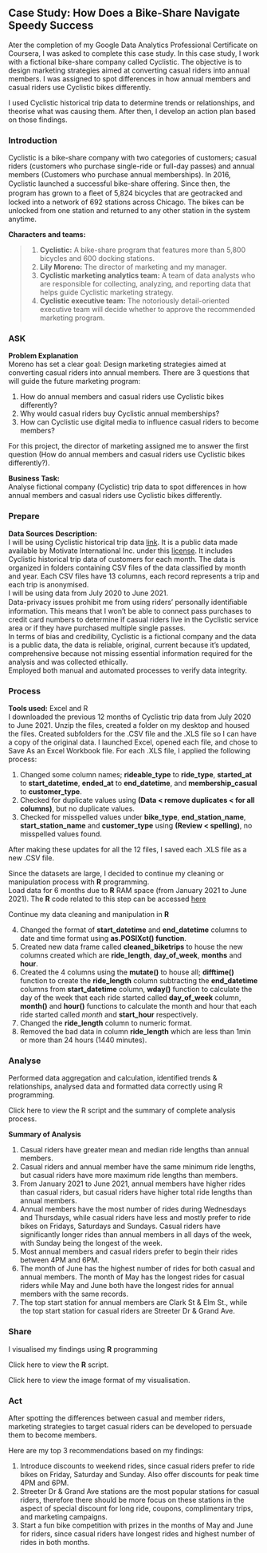 ## Case Study: How Does a Bike-Share Navigate Speedy Success

Ater the completion of my Google Data Analytics Professional Certificate on Coursera, I was asked to complete this case study. In this case study, I work with a fictional bike-share company called Cyclistic. The objective is to design marketing strategies aimed at converting casual riders into annual members. I was assigned to spot differences in how annual members and casual riders use Cyclistic bikes differently. 

I used Cyclistic historical trip data to determine trends or relationships, and theorise what was causing them. After then, I develop an action plan based on those findings. 

### Introduction 
Cyclistic is a bike-share company with two categories of customers; casual riders (customers who purchase single-ride or full-day passes) and annual members (Customers who purchase annual memberships).
In 2016, Cyclistic launched a successful bike-share oﬀering. Since then, the program has grown to a ﬂeet of 5,824 bicycles that are geotracked and locked into a network of 692 stations across Chicago. The bikes can be unlocked from one station and returned to any other station in the system anytime.

**Characters and teams:**
> 1. **Cyclistic:** A bike-share program that features more than 5,800 bicycles and 600 docking stations.
> 2. **Lily Moreno:** The director of marketing and my manager.
> 3. **Cyclistic marketing analytics team:** A team of data analysts who are responsible for collecting, analyzing, and reporting data that helps guide Cyclistic marketing strategy.
> 4. **Cyclistic executive team:** The notoriously detail-oriented executive team will decide whether to approve the recommended marketing program.

### ASK
**Problem Explanation** <br>
Moreno has set a clear goal: Design marketing strategies aimed at converting casual riders into annual members. There are 3 questions that will guide the future marketing program:
1. How do annual members and casual riders use Cyclistic bikes differently? <br>
2. Why would casual riders buy Cyclistic annual memberships? <br>
3. How can Cyclistic use digital media to influence casual riders to become members? <br>

For this project, the director of marketing assigned me to answer the first question (How do annual members and casual riders use Cyclistic bikes differently?).

**Business Task:** <br>
Analyse fictional company (Cyclistic) trip data to spot differences in how annual members and casual riders use Cyclistic bikes differently.

### Prepare
**Data Sources Description:** <br> 
I will be using Cyclistic historical trip data [link](https://divvy-tripdata.s3.amazonaws.com/index.html). It is a public data made available by Motivate International Inc. under this [license](https://ride.divvybikes.com/data-license-agreement). It includes Cyclistic historical trip data of customers for each month. The data is organized in folders containing CSV files of the data classified by month and year. Each CSV files have 13 columns, each record represents a trip and each trip is anonymised.<br>
I will be using data from July 2020 to June 2021. <br>
Data-privacy issues prohibit me from using riders’ personally identiﬁable information. This means that I won’t be able to connect pass purchases to credit card numbers to determine if casual riders live in the Cyclistic service area or if they have purchased multiple single passes. <br>
In terms of bias and credibility, Cyclistic is a fictional company and the data is a public data, the data is reliable, original, current because it’s updated, comprehensive because not missing essential information required for the analysis and was collected ethically. <br>
Employed both manual and automated processes to verify data integrity.

### Process 
**Tools used:** Excel and R <br>
I downloaded the previous 12 months of Cyclistic trip data from July 2020 to June 2021. Unzip the files, created a folder on my desktop and housed the files. Created subfolders for the .CSV file and the .XLS file so I can have a copy of the original data. I launched Excel, opened each file, and chose to Save As an Excel Workbook file. For each .XLS file, I applied the following process: <br>

1. Changed some column names; **rideable_type** to **ride_type**, **started_at** to **start_datetime**, **ended_at** to **end_datetime**, and **membership_casual** to **customer_type**. <br>
2. Checked for duplicate values using **(Data < remove duplicates < for all columns)**, but no duplicate values. <br>
3. Checked for misspelled values under **bike_type**, **end_station_name**, **start_station_name** and **customer_type** using **(Review < spelling)**, no misspelled values found.<br>

After making these updates for all the 12 files, I saved each .XLS file as a new .CSV file. <br>

Since the datasets are large, I decided to continue my cleaning or manipulation process with **R** programming. <br>
Load data for 6 months due to **R** RAM space (from January 2021 to June 2021). The **R** code related to this step can be accessed [here](https://github.com/Jhay-tech/cyclistic_biketrips/blob/main/data_wrangling_and_cleaning.R) <br>

Continue my data cleaning and manipulation in **R** <br>

4. Changed the format of **start_datetime** and **end_datetime** columns to date and time format using **as.POSIXct() function**. <br>
5. Created new data frame called **cleaned_biketrips** to house the new columns created which are **ride_length**, **day_of_week**, **months** and **hour**. <br>
6. Created the 4 columns using the **mutate()** to house all; **difftime()** function to create the **ride_length** column subtracting the **end_datetime** columns from **start_datetime** column, **wday()** function to calculate the day of the week that each ride started called **day_of_week** column, **month()** and **hour()** functions to calculate the month and hour that each ride started called *month* and **start_hour** respectively. <br>
7. Changed the **ride_length** column to numeric format. <br>
8. Removed the bad data in column **ride_length** which are less than 1min or more than 24 hours (1440 minutes).

### Analyse 
Performed data aggregation and calculation, identified trends & relationships, analysed data and formatted data correctly using R programming.

Click here to view the R script and the summary of complete analysis process.

**Summary of Analysis** <br> 
1. Casual riders have greater mean and median ride lengths than annual members. <br>
2. Casual riders and annual member have the same minimum ride lengths, but casual riders have more maximum ride lengths than members. <br>
3. From January 2021 to June 2021, annual members have higher rides than casual riders, but casual riders have higher total ride lengths than annual members.<br>
4. Annual members have the most number of rides during Wednesdays and Thursdays, while casual riders have less and mostly prefer to ride bikes on Fridays, Saturdays and Sundays. Casual riders have significantly longer rides than annual members in all days of the week, with Sunday being the longest of the week.  <br>
5. Most annual members and casual riders prefer to begin their rides between 4PM and 6PM. <br>
6. The month of June has the highest number of rides for both casual and annual members. The month of May has the longest rides for casual riders while May and June both have the longest rides for annual members with the same records. <br>
7. The top start station for annual members are Clark St & Elm St., while the top start station for casual riders are Streeter Dr & Grand Ave.

### Share
I visualised my findings using **R** programming 

Click here to view the **R** script. 

Click here to view the image format of my visualisation.  

### Act 
After spotting the differences between casual and member riders, marketing strategies to target casual riders can be developed to persuade them to become members. 

Here are my top 3 recommendations based on my findings:

1. Introduce discounts to weekend rides, since casual riders prefer to ride bikes on Friday, Saturday and Sunday. Also offer discounts for peak time 4PM and 6PM. <br>
2. Streeter Dr & Grand Ave stations are the most popular stations for casual riders, therefore there should be more focus on these stations in the aspect of special discount for long ride, coupons, complimentary trips,  and marketing campaigns. <br>
3. Start a fun bike competition with prizes in the months of May and June for riders, since casual riders have longest rides and highest number of rides in both months. <br>





